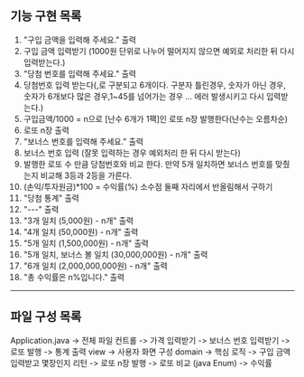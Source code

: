 ## 기능 구현 목록
1. "구입 금액을 입력해 주세요." 출력
2. 구입 금액 입력받기 (1000원 단위로 나누어 떨어지지 않으면 예외로 처리한 뒤 다시 입력받는다.)
3. "당첨 번호를 입력해 주세요." 출력
4. 당첨번호 입력 받는다(,로 구분되고 6개이다. 구분자 틀린경우, 숫자가 아닌 경우, 숫자가 6개보다 많은 경우,1~45를 넘어가는 경우 ... 에러 발생시키고 다시 입력받는다.)
5. 구입금액/1000 = n으로 [난수 6개가 1팩]인 로또 n장 발행한다(난수는 오름차순)
6. 로또 n장 출력
7. "보너스 번호를 입력해 주세요." 출력
8. 보너스 번호 입력 (잘못 입력하는 경우 예외처리 한 뒤 다시 받는다)
9. 발행한 로또 수 만큼 당첨번호와 비교 한다. 만약 5개 일치하면 보너스 번호를 맞췄는지 비교해 3등과 2등을 가른다.
10. (손익/투자원금)*100 = 수익률(%) 소수점 둘째 자리에서 반올림해서 구하기
11. "당첨 통계" 출력
12. "---" 출력
13. "3개 일치 (5,000원) - n개" 출력
14. "4개 일치 (50,000원) - n개" 출력
15. "5개 일치 (1,500,000원) - n개" 출력
16. "5개 일치, 보너스 볼 일치 (30,000,000원) - n개" 출력
17. "6개 일치 (2,000,000,000원) - n개" 출력
18. "총 수익률은 n%입니다." 출력

--------------------------------------------------------
## 파일 구성 목록
Application.java -> 전체 파일 컨트롤
                -> 가격 입력받기
                -> 보너스 번호 입력받기
                -> 로또 발행
                -> 통계 출력
view -> 사용자 화면 구성
domain -> 핵심 로직
        -> 구입 금액 입력받고 몇장인지 리턴
        -> 로또 n장 발행
        -> 로또 비교 (java Enum)
        -> 수익률